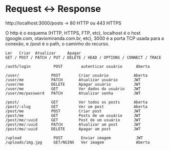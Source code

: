 # Request <-> Response

http://localhost:3000/posts -> 80 HTTP ou 443 HTTPS

O http é o esquema (HTTP, HTTPS, FTP, etc), localhost é o host (google.com,
otaviomiranda.com.br, etc), 3000 é a porta TCP usada para a conexão, e /post é o
path, o caminho do recurso.

```
Ler   Criar  Atualizar     Apagar
GET / POST / PATCH / PUT / DELETE / HEAD / OPTIONS / CONNECT / TRACE

/auth/login          POST        autenticar usuário      Aberta

/user/              POST        Criar usuário           Aberta
/user/me            PATCH       Atualizar usuário       JWT
/user/me            DELETE      Apagar usuário          JWT
/user/me            GET         Ver dados do usuário    JWT
/user/me/password   PATCH       Atualizar senha         JWT

/post/              GET         Ver todos os posts      Aberta
/post/:slug         GET         Ver um post             Aberta
/post/me            POST        Criar post              JWT
/post/me            GET         Posts de um usuário     JWT
/post/me/:uuid      GET         Post de um usuário      JWT
/post/me/:uuid      PATCH       Atualizar um post       JWT
/post/me/:uuid      DELETE      Apagar um post          JWT

/upload              POST        Enviar imagem           JWT
/uploads/img.jpg     GET/NGINX   Ver imagem              Aberta
```
